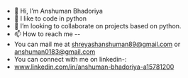 - 👋 Hi, I’m Anshuman Bhadoriya
- 👀 I like to code in python
- 💞️ I’m looking to collaborate on projects based on python.
- 📫 How to reach me --
- You can mail me at shreyashanshuman89@gmail.com or anshuman0183@gmail.com
- You can connect with me on linkedin-:
- www.linkedin.com/in/anshuman-bhadoriya-a15781200

<!---
anshuman234/anshuman234 is a ✨ special ✨ repository because its `README.md` (this file) appears on your GitHub profile.
You can click the Preview link to take a look at your changes.
--->
